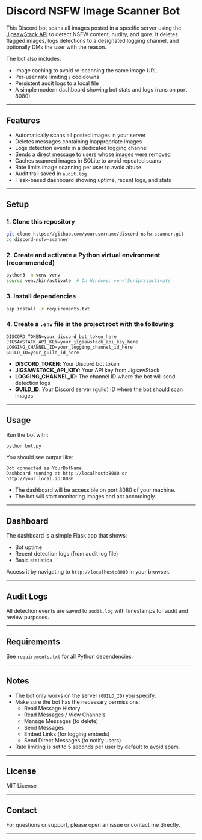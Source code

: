 # Discord NSFW Image Scanner Bot

This Discord bot scans all images posted in a specific server using the [JigsawStack API](https://jigsawstack.com/) to detect NSFW content, nudity, and gore. It deletes flagged images, logs detections to a designated logging channel, and optionally DMs the user with the reason.

The bot also includes:
- Image caching to avoid re-scanning the same image URL
- Per-user rate limiting / cooldowns
- Persistent audit logs to a local file
- A simple modern dashboard showing bot stats and logs (runs on port 8080)

---

## Features

- Automatically scans all posted images in your server
- Deletes messages containing inappropriate images
- Logs detection events in a dedicated logging channel
- Sends a direct message to users whose images were removed
- Caches scanned images in SQLite to avoid repeated scans
- Rate limits image scanning per user to avoid abuse
- Audit trail saved in `audit.log`
- Flask-based dashboard showing uptime, recent logs, and stats

---

## Setup

### 1. Clone this repository

```bash
git clone https://github.com/yourusername/discord-nsfw-scanner.git
cd discord-nsfw-scanner
```

### 2. Create and activate a Python virtual environment (recommended)

```bash
python3 -m venv venv
source venv/bin/activate  # On Windows: venv\Scripts\activate
```

### 3. Install dependencies

```bash
pip install -r requirements.txt
```

### 4. Create a `.env` file in the project root with the following:

```
DISCORD_TOKEN=your_discord_bot_token_here
JIGSAWSTACK_API_KEY=your_jigsawstack_api_key_here
LOGGING_CHANNEL_ID=your_logging_channel_id_here
GUILD_ID=your_guild_id_here
```

- **DISCORD_TOKEN**: Your Discord bot token
- **JIGSAWSTACK_API_KEY**: Your API key from JigsawStack
- **LOGGING_CHANNEL_ID**: The channel ID where the bot will send detection logs
- **GUILD_ID**: Your Discord server (guild) ID where the bot should scan images

---

## Usage

Run the bot with:

```bash
python bot.py
```

You should see output like:

```
Bot connected as YourBotName
Dashboard running at http://localhost:8080 or http://your.local.ip:8080
```

- The dashboard will be accessible on port 8080 of your machine.
- The bot will start monitoring images and act accordingly.

---

## Dashboard

The dashboard is a simple Flask app that shows:

- Bot uptime
- Recent detection logs (from audit log file)
- Basic statistics

Access it by navigating to `http://localhost:8080` in your browser.

---

## Audit Logs

All detection events are saved to `audit.log` with timestamps for audit and review purposes.

---

## Requirements

See `requirements.txt` for all Python dependencies.

---

## Notes

- The bot only works on the server (`GUILD_ID`) you specify.
- Make sure the bot has the necessary permissions:
  - Read Message History
  - Read Messages / View Channels
  - Manage Messages (to delete)
  - Send Messages
  - Embed Links (for logging embeds)
  - Send Direct Messages (to notify users)
- Rate limiting is set to 5 seconds per user by default to avoid spam.

---

## License

MIT License

---

## Contact

For questions or support, please open an issue or contact me directly.

---
